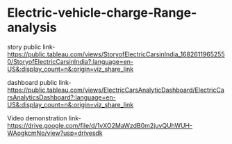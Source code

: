 # Electric-vehicle-charge-Range-analysis


story public link-https://public.tableau.com/views/StoryofElectricCarsinIndia_16826119652550/StoryofElectricCarsinIndia?:language=en-US&:display_count=n&:origin=viz_share_link

dashboard public link-https://public.tableau.com/views/ElectricCarsAnalyticDashboard/ElectricCarsAnalyticsDashboard?:language=en-US&:display_count=n&:origin=viz_share_link

Video demonstration link-https://drive.google.com/file/d/1vXO2MaWzdB0m2juvQUhWUH-WAogkcmNo/view?usp=drivesdk
